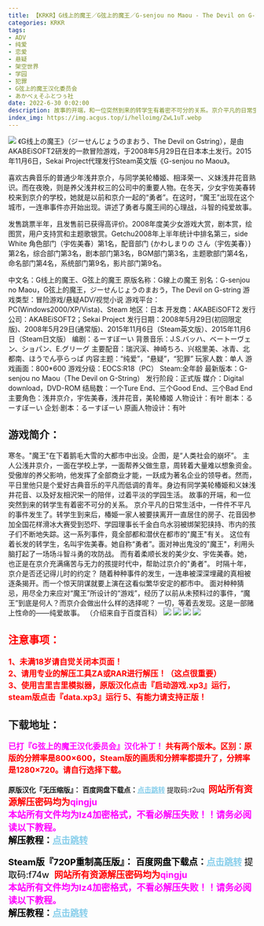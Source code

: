 ```yaml
---
title: 【KRKR】G线上的魔王／G弦上的魔王／G-senjou no Maou - The Devil on G-String
categories: KRKR
tags:
- ADV
- 纯爱
- 恋爱
- 悬疑
- 架空世界
- 学园
- 犯罪
- G弦上的魔王汉化委员会
- あかべぇそふとつぅ社
date: 2022-6-30 0:02:00
description: 故事的开端，和一位突然到来的转学生有着密不可分的关系。京介平凡的日常生活中，一件件不平凡的事件发生了。转学生到来后，椿姫一家人被要挟离开一直居住的房子、花音因参加全国花样滑冰大赛受到恐吓、学园理事长千金白鸟水羽被绑架犯挟持、市内的孩子们不断地失踪。这一系列事件，竟全部都和潜伏在都市的"魔王"有关。
index_img: https://img.acgus.top/i/helloimg/ZwL1uT.webp
---
```

![](https://img.acgus.top/i/helloimg/ZwL1uT.webp)
《G线上の魔王》（ジーせんじょうのまおう、The Devil on Gstring），是由AKABEiSOFT2研发的一款冒险游戏，于2008年5月29日在日本本土发行。2015年11月6日，Sekai Project代理发行Steam英文版《G-senjou no Maou》。

喜欢古典音乐的普通少年浅井京介，与同学美轮椿姬、相泽荣一、义妹浅井花音熟识。而在夜晚，则是养父浅井权三的公司中的重要人物。在冬天，少女宇佐美春转校来到京介的学校，她就是以前和京介一起的“勇者”。在这时，“魔王”出现在这个城市，一连串事件亦开始出现。讲述了勇者与魔王间的心理战，斗智的纯爱故事。

发售跳票半年，且发售前已获得高评价。2008年度美少女游戏大赏，剧本赏，绘图赏，用户支持赏和主题歌银赏。Getchu2008年上半年统计中排名第三，side White 角色部门（宇佐美春）第1名，配音部门 {かわしまりの さん（宇佐美春）}第2名，综合部门第3名，剧本部门第3名，BGM部门第3名，主题歌部门第4名，命名部门第4名，系统部门第9名，影片部门第9名。

中文名：G线上的魔王、G弦上的魔王
原版名称：G線上の魔王
别名：G-senjou no Maou，G弦上的魔王，ジーせんじょうのまおう，The Devil on G-string
游戏类型：冒险游戏/悬疑ADV/视觉小说
游戏平台：PC(Windows2000/XP/Vista)、Steam
地区：日本
开发商：AKABEiSOFT2
发行公司：AKABEiSOFT2；Sekai Project
发行日期：2008年5月29日(初回限定版)、2008年5月29日(通常版)、2015年11月6日（Steam英文版）、2015年11月6日（Steam日文版）
编剧：るーすぼーい
背景音乐：J.S.バッハ、ベートーヴェン、ショパン、E.グリーグ
主要配音：瑞沢渓、神崎ちろ、兴梠里美、冰青、北都南、ほうでん亭らっぱ
内容主题：“纯爱”，“悬疑”，“犯罪”
玩家人数：单人
游戏画面：800*600
游戏分级：EOCS:R18（PC）
Steam:全年龄
最新版本：G-senjou no Maou（The Devil on G-String）
发行阶段：正式版
媒介：Digital download，DVD-ROM
结局数：一个Ture End、三个Good End、三个Bad End
主要角色：浅井京介，宇佐美春，浅井花音，美轮椿姬
人物设计：有叶
剧本：るーすぼーい
企划·剧本：るーすぼーい
原画人物设计：有叶

## 游戏简介：
寒冬。"魔王"在下着鹅毛大雪的大都市中出没。企图，是“人类社会的崩坏”。
主人公浅井京介，一面在学校上学，一面帮养父做生意，周转着大量难以想象资金。受傲岸的养父影响，他发挥了全部商业才能，一跃成为著名企业的领导者。然而，平日里他只是个爱好古典音乐的平凡而低调的青年。身边有同学美轮椿姫和义妹浅井花音、以及好友相沢栄一的陪伴，过着平淡的学园生活。
故事的开端，和一位突然到来的转学生有着密不可分的关系。
京介平凡的日常生活中，一件件不平凡的事件发生了。转学生到来后，椿姫一家人被要挟离开一直居住的房子、花音因参加全国花样滑冰大赛受到恐吓、学园理事长千金白鸟水羽被绑架犯挟持、市内的孩子们不断地失踪。这一系列事件，竟全部都和潜伏在都市的"魔王"有关。
这位有着长发的转学生，名叫宇佐美春。她自称“勇者”。面对神出鬼没的"魔王"，利用头脑打起了一场场斗智斗勇的攻防战。
而有着柔顺长发的美少女、宇佐美春。她，也正是在京介充满痛苦与无力的孩提时代中，帮助过京介的"勇者"。
时隔十年，京介是否还记得儿时的约定？
随着种种事件的发生，一连串被深深埋藏的真相被逐条揭开。而一个惊天阴谋就要上演在这看似繁华安定的都市中。
面对种种猜忌，用尽全力来应对“魔王”所设计的“游戏”，经历了以前从未预料过的事件，“魔王”到底是何人？而京介会做出什么样的选择呢？
一切，等着去发现。这是一部赌上性命的——纯爱故事。
（介绍来自于百度百科）
![](https://img.acgus.top/i/helloimg/ZwLE3o.webp)
![](https://img.acgus.top/i/helloimg/ZwLqrb.webp)
![](https://img.acgus.top/i/helloimg/ZwLXJ1.webp)
![](https://img.acgus.top/i/helloimg/ZwLeOK.webp)





## <font color=#FF0000 >注意事项：</font>
<font color=#FF0000 size=3><b>1、未满18岁请自觉关闭本页面！  
2、请用专业的解压工具ZA或RAR进行解压！（这点很重要）           
3、使用吉里吉里模拟器，原版汉化点击『启动游戏.xp3』运行，steam版点击『data.xp3』运行
5、有能力请支持正版！</b></font>

## 下载地址：
<font color=#FF00FF size=3>**已打『G弦上的魔王汉化委员会』汉化补丁！**</font>
<font color=#FF0000 size=3>**共有两个版本。区别：原版的分辨率是800×600，Steam版的画质和分辨率都提升了，分辨率是1280×720。请自行选择下载。**</font>

**原版汉化『无压缩版』：**
<b>百度网盘下载点：</b><a href="https://pan.baidu.com/s/1JA95KDOWY9fESFRneJdLsw?pwd=r2uq" style="color: #87CEEB;"><b>点击跳转</b></a> 提取码:r2uq
<a style="padding: 0" href="https://post.qingju.org/AD/"><img style="max-width:100%" src="https://img.acgus.top/i/2024/07/478f689b8021d8d499ab43d21acf137a.gif" alt=""></a>
<b><font color=#FF0000 size=4>网站所有资源解压密码均为</b></font><b><font color=#FF00FF size=4>qingju</font><font color=#FF0000 ></font></b><br><b><font color=#FF00FF size=4>本站所有文件均为lz4加密格式，不看必解压失败！！请务必阅读以下教程。</b></font><br><b><font color=#000 size=4>解压教程：</b><a href="https://post.qingju.org/tutorial/000/" style="color: #87CEEB;"><b>点击跳转</b></a>

**Steam版『720P重制高压版』：**
<b>百度网盘下载点：</b><a href="https://pan.baidu.com/s/1lqY2MVjORnJx4P0o5nytjQ?pwd=f74w" style="color: #87CEEB;"><b>点击跳转</b></a> 提取码:f74w
<a style="padding: 0" href="https://post.qingju.org/AD/"><img style="max-width:100%" src="https://img.acgus.top/i/2024/07/478f689b8021d8d499ab43d21acf137a.gif" alt=""></a>
<b><font color=#FF0000 size=4>网站所有资源解压密码均为</b></font><b><font color=#FF00FF size=4>qingju</font><font color=#FF0000 ></font></b><br><b><font color=#FF00FF size=4>本站所有文件均为lz4加密格式，不看必解压失败！！请务必阅读以下教程。</b></font><br><b><font color=#000 size=4>解压教程：</b><a href="https://post.qingju.org/tutorial/000/" style="color: #87CEEB;"><b>点击跳转</b></a>